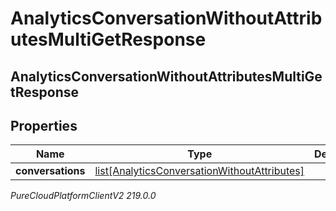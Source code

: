 # AnalyticsConversationWithoutAttributesMultiGetResponse

## AnalyticsConversationWithoutAttributesMultiGetResponse

## Properties

|Name | Type | Description | Notes|
|------------ | ------------- | ------------- | -------------|
| **conversations** | [list[AnalyticsConversationWithoutAttributes]](AnalyticsConversationWithoutAttributes) |  | [optional] |



_PureCloudPlatformClientV2 219.0.0_
